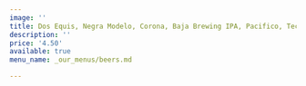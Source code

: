 ```yaml
---
image: ''
title: Dos Equis, Negra Modelo, Corona, Baja Brewing IPA, Pacifico, Tecate
description: ''
price: '4.50'
available: true
menu_name: _our_menus/beers.md

---
```

